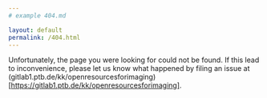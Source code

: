 ```yaml
---
# example 404.md

layout: default
permalink: /404.html
---
```


Unfortunately, the page you were looking for could not be found. If this lead to inconvenience, please let us know what happened by filing an issue at (gitlab1.ptb.de/kk/openresourcesforimaging)[https://gitlab1.ptb.de/kk/openresourcesforimaging].
